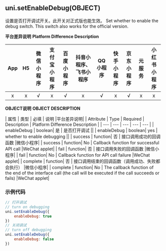 ## uni.setEnableDebug(OBJECT)

设置是否打开调试开关。此开关对正式版也能生效。
Set whether to enable the debug switch. This switch also works for the official version.

**平台差异说明**
**Platform Difference Description**

|App|H5|微信小程序|支付宝小程序|百度小程序|抖音小程序、飞书小程序|QQ小程序|快手小程序|京东小程序|元服务|小红书小程序|
|:-:|:-:|:-:|:-:|:-:|:-:|:-:|:-:|:-:|:-:|:-:|
|x|x|√|x|√|x|√|x|√|x|x|

**OBJECT说明**
**OBJECT DESCRIPTION**

| 属性 | 类型 | 必填 | 说明 |平台差异说明|
| Attribute | Type | Required | Description | Platform Difference Description |
| --- | --- | --- | --- | --- |
| enableDebug | boolean| 是 | 是否打开调试 ||
| enableDebug | boolean| yes | whether to enable debugging ||
| success | function| 否 | 接口调用成功的回调函数 |微信小程序|
| success | function| No | Callback function for successful API call |WeChat applet|
| fail | function| 否 | 接口调用失败的回调函数 |微信小程序|
| fail | function| No | Callback function for API call failure |WeChat applet|
| complete | function| 否 | 接口调用结束的回调函数（调用成功、失败都会执行） |微信小程序|
| complete | function| No | The callback function of the end of the interface call (the call will be executed if the call succeeds or fails) |WeChat applet|

### 示例代码
```js
// 打开调试
// turn on debugging
uni.setEnableDebug({
    enableDebug: true
})
// 关闭调试
// turn off debugging
uni.setEnableDebug({
    enableDebug: false
})
```
